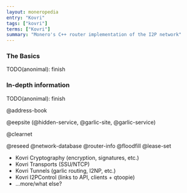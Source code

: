 ```yaml
---
layout: moneropedia
entry: "Kovri"
tags: ["kovri"]
terms: ["Kovri"]
summary: "Monero's C++ router implementation of the I2P network"
---
```


### The Basics

TODO(anonimal): finish

### In-depth information

TODO(anonimal): finish

@address-book

@eepsite (@hidden-service, @garlic-site, @garlic-service)

@clearnet

@reseed @network-database @router-info @floodfill @lease-set

- Kovri Cryptography (encryption, signatures, etc.)
- Kovri Transports (SSU/NTCP)
- Kovri Tunnels (garlic routing, I2NP, etc.)
- Kovri I2PControl (links to API, clients + qtoopie)
- ...more/what else?
